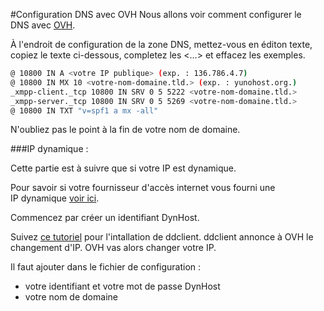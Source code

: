 #Configuration DNS avec OVH
Nous allons voir comment configurer le DNS avec [OVH](http://www.ovh.com).

À l'endroit de configuration de la zone DNS, mettez-vous en éditon texte, copiez le texte ci-dessous, completez les <…> et effacez les exemples.

```bash
@ 10800 IN A <votre IP publique> (exp. : 136.786.4.7)
@ 10800 IN MX 10 <votre-nom-domaine.tld.> (exp. : yunohost.org.)
_xmpp-client._tcp 10800 IN SRV 0 5 5222 <votre-nom-domaine.tld.>
_xmpp-server._tcp 10800 IN SRV 0 5 5269 <votre-nom-domaine.tld.>
@ 10800 IN TXT "v=spf1 a mx -all"
```

N'oubliez pas le point à la fin de votre nom de domaine.

###IP dynamique :

Cette partie est à suivre que si votre IP est dynamique.

Pour savoir si votre fournisseur d'accès internet vous fourni une IP dynamique [voir ici](/isp_fr).

Commencez par créer un identifiant DynHost.

Suivez [ce tutoriel](http://blog.developpez.com/brutus/p6316/ubuntu/configurer_dynhost_ovh_avec_ddclient) pour l'intallation de ddclient.
ddclient annonce à OVH le changement d'IP. OVH vas alors changer votre IP.

Il faut ajouter dans le fichier de configuration :
* votre identifiant et votre mot de passe DynHost
* votre nom de domaine
